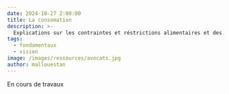```yaml
---
date: 2024-10-27 2:00:00
title: La consomation 
description: >-
  Explications sur les contraintes et réstrictions alimentaires et des produits addictifs sur le lieu 
tags:
  - fondamentaux
  - vision
image: /images/ressources/avocats.jpg
author: mallouestan
---
```


En cours de travaux